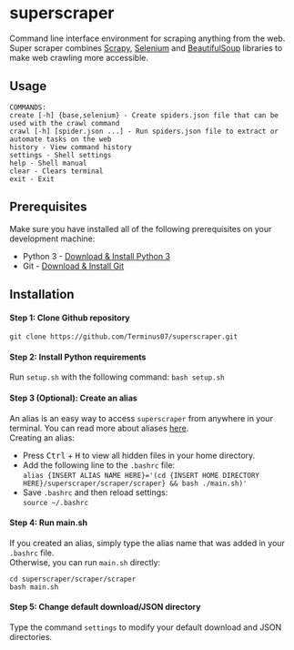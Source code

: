 # superscraper

Command line interface environment for scraping anything from the web. Super scraper combines [Scrapy](https://docs.scrapy.org/en/latest/), [Selenium](https://selenium-python.readthedocs.io/) and [BeautifulSoup](https://www.crummy.com/software/BeautifulSoup/bs4/doc/) libraries to make web crawling more accessible.

## Usage

```
COMMANDS:
create [-h] {base,selenium} - Create spiders.json file that can be used with the crawl command
crawl [-h] [spider.json ...] - Run spiders.json file to extract or automate tasks on the web
history - View command history
settings - Shell settings
help - Shell manual
clear - Clears terminal
exit - Exit
```

## Prerequisites

Make sure you have installed all of the following prerequisites on your development machine:

- Python 3 - [Download & Install Python 3](https://docs.python-guide.org/starting/install3/linux/)
- Git - [Download & Install Git](https://git-scm.com/downloads)

## Installation

#### Step 1: Clone Github repository

`git clone https://github.com/Terminus07/superscraper.git`

#### Step 2: Install Python requirements

Run `setup.sh` with the following command:
`bash setup.sh`

#### Step 3 (Optional): Create an alias

An alias is an easy way to access `superscraper` from anywhere in your terminal. You can read more about aliases [here](https://www.tecmint.com/create-alias-in-linux/). </br>
Creating an alias:

- Press <kbd>Ctrl</kbd> + <kbd>H</kbd> to view all hidden files in your home directory.
- Add the following line to the `.bashrc` file: </br>
  `alias {INSERT ALIAS NAME HERE}='(cd {INSERT HOME DIRECTORY HERE}/superscraper/scraper/scraper} && bash ./main.sh)'` </br>
- Save `.bashrc` and then reload settings: </br>
  `source ~/.bashrc`

#### Step 4: Run main.sh

If you created an alias, simply type the alias name that was added in your `.bashrc` file. </br>
Otherwise, you can run `main.sh` directly: </br>

    cd superscraper/scraper/scraper
    bash main.sh

#### Step 5: Change default download/JSON directory

Type the command `settings` to modify your default download and JSON directories.
